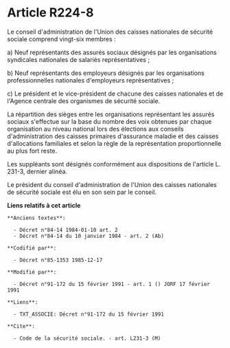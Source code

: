 # Article R224-8

Le conseil d'administration de l'Union des caisses nationales de sécurité sociale   comprend vingt-six membres : 

a) Neuf représentants des assurés sociaux désignés par les organisations syndicales nationales de salariés représentatives ; 

b) Neuf représentants des employeurs désignés par les organisations professionnelles nationales d'employeurs
représentatives ; 

c) Le président et le vice-président de chacune des caisses nationales et de l'Agence centrale des organismes de sécurité
sociale. 

La répartition des sièges entre les organisations représentant les assurés sociaux s'effectue sur la base du nombre des voix
obtenues par chaque organisation au niveau national lors des élections aux conseils d'administration des caisses primaires
d'assurance maladie et des caisses d'allocations familiales et selon la règle de la représentation proportionnelle au plus
fort reste. 

Les suppléants sont désignés conformément aux dispositions de l'article L. 231-3, dernier alinéa. 

Le président du conseil d'administration de l'Union des caisses nationales de sécurité sociale est élu en son sein par le
conseil.

**Liens relatifs à cet article**

	**Anciens textes**:

	  - Décret n°84-14 1984-01-10 art. 2
	  - Décret n°84-14 du 10 janvier 1984 - art. 2 (Ab)

	**Codifié par**:

	  - Décret n°85-1353 1985-12-17

	**Modifié par**:

	  - Décret n°91-172 du 15 février 1991 - art. 1 () JORF 17 février 1991

	**Liens**:

	  - TXT_ASSOCIE: Décret n°91-172 du 15 février 1991

	**Cite**:

	  - Code de la sécurité sociale. - art. L231-3 (M)
